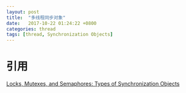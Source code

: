 ```yaml
---
layout: post
title:  "多线程同步对象"
date:   2017-10-22 01:24:22 +0800
categories: thread
tags: [thread, Synchronization Objects]
---
```




# 引用

[Locks, Mutexes, and Semaphores: Types of Synchronization Objects][Synchronization-Objects]


[Synchronization-Objects]: https://www.justsoftwaresolutions.co.uk/threading/locks-mutexes-semaphores.html